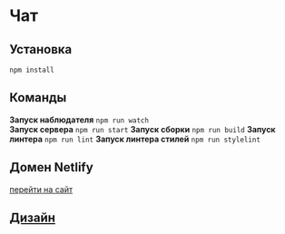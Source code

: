 # Чат 

## Установка 
`npm install`

## Команды
  
**Запуск наблюдателя** `npm run watch`  
**Запуск сервера** `npm run start`
**Запуск сборки** `npm run build`
**Запуск линтера** `npm run lint`
**Запуск линтера стилей** `npm run stylelint`
 
## Домен Netlify

[перейти на сайт](https://vermillion-salamander-d11e9b.netlify.app)

## [Дизайн](https://www.figma.com/file/0bhgrgr4cKx9vT5Wn8V7qY/yap-chat?node-id=1-85&t=9hpwWdip9lK4Ad7U-0)
